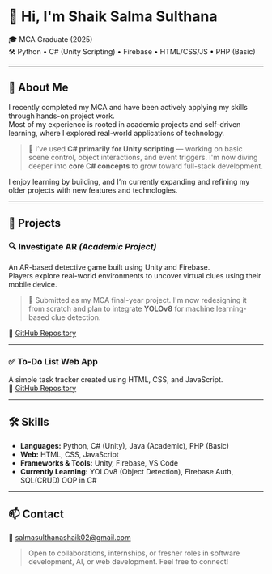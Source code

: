 # 👋 Hi, I'm Shaik Salma Sulthana

🎓 MCA Graduate (2025)  
🛠 Python • C# (Unity Scripting) • Firebase • HTML/CSS/JS • PHP (Basic)

---

## 🧾 About Me

I recently completed my MCA and have been actively applying my skills through hands-on project work.  
Most of my experience is rooted in academic projects and self-driven learning, where I explored real-world applications of technology.

> 🧠 I’ve used **C# primarily for Unity scripting** — working on basic scene control, object interactions, and event triggers. I'm now diving deeper into **core C# concepts** to grow toward full-stack development.

I enjoy learning by building, and I’m currently expanding and refining my older projects with new features and technologies.

---

## 🧩 Projects

### 🔍 Investigate AR *(Academic Project)*  
An AR-based detective game built using Unity and Firebase.  
Players explore real-world environments to uncover virtual clues using their mobile device.

> 📌 Submitted as my MCA final-year project. I'm now redesigning it from scratch and plan to integrate **YOLOv8** for machine learning-based clue detection.

🔗 [GitHub Repository](https://github.com/salmasulthana-dev/InvestigateAR-Game)

---

### ✅ To-Do List Web App  
A simple task tracker created using HTML, CSS, and JavaScript.  
🔗 [GitHub Repository](https://github.com/salmasulthana-dev/todo-list-webapp)

---

## 🛠 Skills

- **Languages:** Python, C# (Unity), Java (Academic), PHP (Basic)  
- **Web:** HTML, CSS, JavaScript  
- **Frameworks & Tools:** Unity, Firebase,  VS Code  
- **Currently Learning:** YOLOv8 (Object Detection), Firebase Auth, SQL(CRUD) OOP in C#

---

## 📫 Contact

📧 salmasulthanashaik02@gmail.com

> Open to collaborations, internships, or fresher roles in software development, AI, or web development. Feel free to connect!
